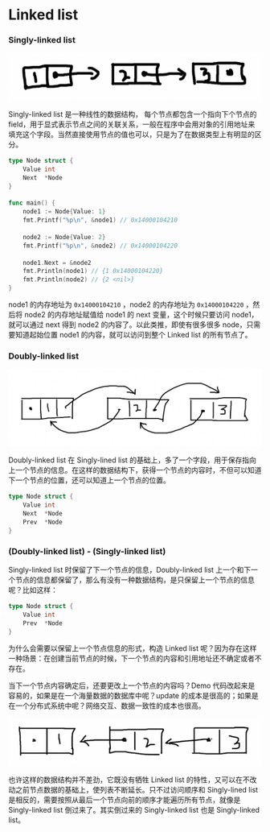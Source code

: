# Linked list

### Singly-linked list

![50](./assets/1.png)

Singly-linked list 是一种线性的数据结构， 每个节点都包含一个指向下个节点的 field，用于显式表示节点之间的关联关系，一般在程序中会用对象的引用地址来填充这个字段。当然直接使用节点的值也可以，只是为了在数据类型上有明显的区分。

```go
type Node struct {
	Value int
	Next  *Node
}

func main() {
	node1 := Node{Value: 1}
	fmt.Printf("%p\n", &node1) // 0x14000104210

	node2 := Node{Value: 2}
	fmt.Printf("%p\n", &node2) // 0x14000104220

	node1.Next = &node2
	fmt.Println(node1) // {1 0x14000104220}
	fmt.Println(node2) // {2 <nil>}
}
```

node1 的内存地址为 `0x14000104210` ，node2 的内存地址为 `0x14000104220` ，然后将 node2 的内存地址赋值给 node1 的 next 变量，这个时候只要访问 node1，就可以通过 next 得到 node2 的内容了。以此类推，即使有很多很多 node，只需要知道起始位置 node1 的内容，就可以访问到整个 Linked list 的所有节点了。

### Doubly-linked list

![50](./assets/2.png)

Doubly-linked list 在 Singly-lined list 的基础上，多了一个字段，用于保存指向上一个节点的信息。在这样的数据结构下，获得一个节点的内容时，不但可以知道下一个节点的位置，还可以知道上一个节点的位置。

```go
type Node struct {
	Value int
	Next  *Node
	Prev  *Node
}
```

### (Doubly-linked list) - (Singly-linked list)

Singly-linked list 时保留了下一个节点的信息，Doubly-linked list 上一个和下一个节点的信息都保留了，那么有没有一种数据结构，是只保留上一个节点的信息呢？比如这样：

```go
type Node struct {
	Value int
	Prev  *Node
}
```

为什么会需要以保留上一个节点信息的形式，构造 Linked list 呢？因为存在这样一种场景：在创建当前节点的时候，下一个节点的内容和引用地址还不确定或者不存在。

当下一个节点内容确定后，还要更改上一个节点的内容吗？Demo 代码改起来是容易的，如果是在一个海量数据的数据库中呢？update 的成本是很高的；如果是在一个分布式系统中呢？网络交互、数据一致性的成本也很高。

![50](./assets/3.png)

也许这样的数据结构并不差劲，它既没有牺牲 Linked list 的特性，又可以在不改动之前节点数据的基础上，使列表不断延长。只不过访问顺序和 Singly-lined list 是相反的，需要按照从最后一个节点向前的顺序才能遍历所有节点，就像是 Singly-linked list 倒过来了。其实倒过来的 Singly-linked list 也是 Singly-linked list。
